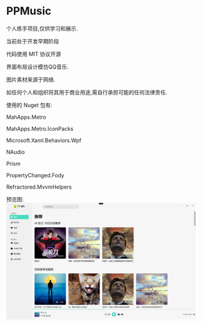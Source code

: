 # PPMusic
个人练手项目,仅供学习和展示.

当前处于开发早期阶段


代码使用 MIT 协议开源

界面布局设计模仿QQ音乐.

图片素材来源于网络.

如任何个人和组织将其用于商业用途,需自行承担可能的任何法律责任.


使用的 Nuget 包有:

MahApps.Metro

MahApps.Metro.IconPacks

Microsoft.Xaml.Behaviors.Wpf

NAudio

Prism

PropertyChanged.Fody

Refractored.MvvmHelpers

预览图:
![image](https://github.com/xiejiang2014/PPMusic/blob/main/Gallery/1.png)

